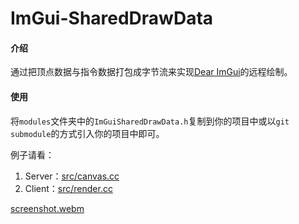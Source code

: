 # ImGui-SharedDrawData

#### 介绍

通过把顶点数据与指令数据打包成字节流来实现[Dear ImGui](https://github.com/ocornut/imgui.git)的远程绘制。

#### 使用

将`modules`文件夹中的`ImGuiSharedDrawData.h`复制到你的项目中或以`git submodule`的方式引入你的项目中即可。

例子请看：

1. Server：[src/canvas.cc](https://github.com/Bzi-Han/ImGui-SharedDrawData/blob/main/src/canvas.cc)
2. Client：[src/render.cc](https://github.com/Bzi-Han/ImGui-SharedDrawData/blob/main/src/render.cc)

[screenshot.webm](https://github.com/Bzi-Han/ImGui-SharedDrawData/assets/75075077/6069ebfa-cc19-484c-8879-185b6b878dca)
